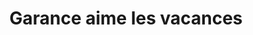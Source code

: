 ---
title: "Garance aime les vacances"
url: /quimper/garance-aime-les-vacances/
shop: décoration intérieure
---